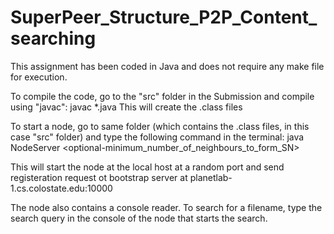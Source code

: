 # SuperPeer_Structure_P2P_Content_searching
This assignment has been coded in Java and does not require any make file for execution.

To compile the code, go to the "src" folder in the Submission and compile using "javac":
	javac *.java
This will create the .class files

To start a node, go to same folder (which contains the .class files, in this case "src" folder) and type the following command in the terminal:
	java NodeServer <optional-minimum_number_of_neighbours_to_form_SN>

This will start the node at the local host at a random port and send registeration request ot bootstrap server at planetlab-1.cs.colostate.edu:10000

The node also contains a console reader. To search for a filename, type the search query in the console of the node that starts the search.
